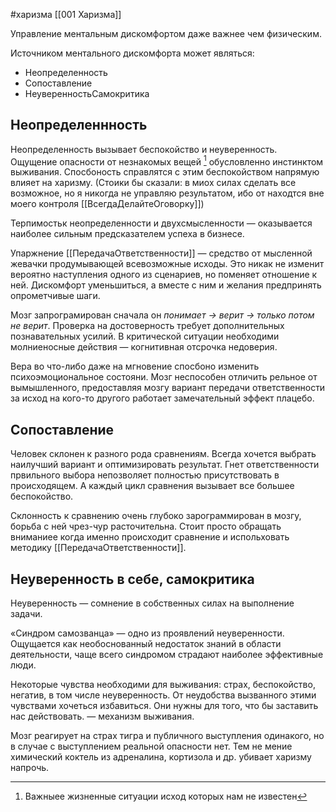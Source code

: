  #харизма [[001 Харизма]]

Управление ментальным дискомфортом даже важнее чем физическим.

Источником ментального дискомфорта может являться:
- Неопределенность
- Сопоставление
- НеуверенностьСамокритика


## Неопределеннность
Неопределенность вызывает беспокойство и неуверенность. Ощущение опасности от незнакомых вещей [^1] обусловленно инстинктом выживания. Спосбоность справлятся с этим беспокойством напрямую влияет на харизму. (Стоики бы сказали: в миох силах сделать все возможное, но я никогда не управляю результатом, ибо от находтся вне моего контроля [[ВсегдаДелайтеОговорку]])

Терпимостьк неопределенности и двухсмысленности — оказывается наиболее сильным предсказателем успеха в бизнесе.

Упаржнение [[ПередачаОтветственности]] — средство от мысленной жевачки продумывающей всевозможные исходы. 
Это никак не изменит вероятно наступления одного из сценариев, но поменяет отношение к ней. Дискомфорт уменьшиться, а вместе  с ним и желания предпринять опрометчивые шаги.

Мозг запрограмирован сначала он *понимает → верит → только потом не верит*. Проверка на достоверность требует дополнительных познавательных усилий. В критической ситуации необходими молниеносные действия — когнитивная отсрочка недоверия.

Вера во что-либо даже на мгновение спосбоно изменить психоэмоциональное состояни. Мозг неспособен отличить рельное от вымышленного, предоставляя мозгу вариант передачи ответственности за исход на кого-то другого работает замечательный эффект плацебо.


[^1]: Важныее жизненные ситуации исход которых нам не известен



## Сопоставление
Человек склонен к разного рода сравнениям. Всегда хочется выбрать наилучший вариант и оптимизировать результат. Гнет ответственности првильного выбора непозволяет полностью присутствовать в происходящем. А каждый цикл сравнения вызывает все большее беспокойство.

Склонность к сравнению очень глубоко зарограммирован в мозгу, борьба с ней чрез-чур расточительна. Стоит просто обращать вниманиее когда именно происходит сравнение и испольховать методику [[ПередачаОтветственности]].


## Неуверенность в себе, самокритика
Неуверенность —  сомнение в собственных силах на выполнение задачи.

«Синдром самозванца» — одно из проявлений неуверенности. Ощущается как необоснованный недостаток знаний в области деятельности, чаще всего синдромом страдают наиболее эффективные люди.

Некоторые чувства необходими для выживания: страх, беспокойство, негатив, в том числе неуверенность. От неудобства вызванного  этими чувствами хочеться избавиться. Они нужны для того, что бы заставить нас действовать. — механизм выживания.

Мозг реагирует на страх тигра и публичного выступления одинакого, но в случае с выступлением реальной опасности нет. Тем не мение химический коктель из адреналина, кортизола и др. убивает харизму напрочь.
